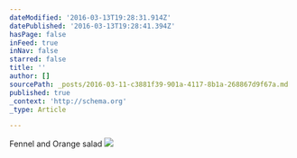 ```yaml
---
dateModified: '2016-03-13T19:28:31.914Z'
datePublished: '2016-03-13T19:28:41.394Z'
hasPage: false
inFeed: true
inNav: false
starred: false
title: ''
author: []
sourcePath: _posts/2016-03-11-c3881f39-901a-4117-8b1a-268867d9f67a.md
published: true
_context: 'http://schema.org'
_type: Article

---
```

Fennel and Orange salad
![](https://the-grid-user-content.s3-us-west-2.amazonaws.com/72325d23-5581-4126-9783-e739d0d2548a.jpg)